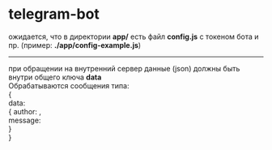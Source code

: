 # telegram-bot
ожидается, что в директории **app/** есть файл **config.js** с токеном бота
и пр. (пример: **./app/config-example.js**)       

----

при обращении на внутренний сервер данные (json) должны быть внутри общего ключа **data**        
Обрабатываются сообщения типа: <br>
{ <br>
  data: <br>
  {
    author: <author name>, <br>
    message: <text message> <br>
  } <br>
} <br>
